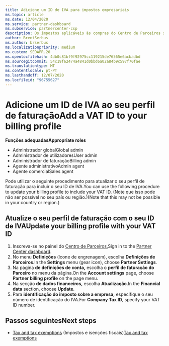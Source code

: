 ```yaml
---
title: Adicione um ID de IVA para impostos empresariais
ms.topic: article
ms.date: 12/04/2020
ms.service: partner-dashboard
ms.subservice: partnercenter-csp
description: Os impostos aplicáveis às compras do Centro de Parceiros são determinados pelo endereço da sua empresa. As empresas de alguns países podem fornecer o seu número de IVA ou equivalente local.
author: BrentSerbus
ms.author: brserbus
ms.localizationpriority: medium
ms.custom: SEOAPR.20
ms.openlocfilehash: 4db0c81bf9f92975cc119215de76565e6acbadbd
ms.sourcegitcommit: 54c19f62474a4841d0bbd6a02a84b9c597f70fae
ms.translationtype: MT
ms.contentlocale: pt-PT
ms.lasthandoff: 12/07/2020
ms.locfileid: "96755627"
---
```

# <a name="add-a-vat-id-to-your-billing-profile"></a><span data-ttu-id="b5dd0-104">Adicione um ID de IVA ao seu perfil de faturação</span><span class="sxs-lookup"><span data-stu-id="b5dd0-104">Add a VAT ID to your billing profile</span></span>

<span data-ttu-id="b5dd0-105">**Funções adequadas**</span><span class="sxs-lookup"><span data-stu-id="b5dd0-105">**Appropriate roles**</span></span>

- <span data-ttu-id="b5dd0-106">Administrador global</span><span class="sxs-lookup"><span data-stu-id="b5dd0-106">Global admin</span></span>
- <span data-ttu-id="b5dd0-107">Administrador de utilizadores</span><span class="sxs-lookup"><span data-stu-id="b5dd0-107">User admin</span></span>
- <span data-ttu-id="b5dd0-108">Administrador de faturação</span><span class="sxs-lookup"><span data-stu-id="b5dd0-108">Billing admin</span></span>
- <span data-ttu-id="b5dd0-109">Agente administrativo</span><span class="sxs-lookup"><span data-stu-id="b5dd0-109">Admin agent</span></span>
- <span data-ttu-id="b5dd0-110">Agente comercial</span><span class="sxs-lookup"><span data-stu-id="b5dd0-110">Sales agent</span></span>

<span data-ttu-id="b5dd0-111">Pode utilizar o seguinte procedimento para atualizar o seu perfil de faturação para incluir o seu ID de IVA.</span><span class="sxs-lookup"><span data-stu-id="b5dd0-111">You can use the following procedure to update your billing profile to include your VAT ID.</span></span> <span data-ttu-id="b5dd0-112">(Note que isso pode não ser possível no seu país ou região.)</span><span class="sxs-lookup"><span data-stu-id="b5dd0-112">(Note that this may not be possible in your country or region.)</span></span>

## <a name="update-your-billing-profile-with-your-vat-id"></a><span data-ttu-id="b5dd0-113">Atualize o seu perfil de faturação com o seu ID de IVA</span><span class="sxs-lookup"><span data-stu-id="b5dd0-113">Update your billing profile with your VAT ID</span></span>

1. <span data-ttu-id="b5dd0-114">Inscreva-se no painel do [Centro de Parceiros.](https://partner.microsoft.com/dashboard/)</span><span class="sxs-lookup"><span data-stu-id="b5dd0-114">Sign in to the [Partner Center dashboard](https://partner.microsoft.com/dashboard/).</span></span>
2. <span data-ttu-id="b5dd0-115">No menu **Definições** (ícone de engrenagem), escolha **Definições de Parceiros**.</span><span class="sxs-lookup"><span data-stu-id="b5dd0-115">In the **Settings** menu (gear icon), choose **Partner Settings**.</span></span>
3. <span data-ttu-id="b5dd0-116">Na página **de definições de conta,** escolha o **perfil de faturação do Parceiro** no menu da página.</span><span class="sxs-lookup"><span data-stu-id="b5dd0-116">On the **Account settings** page, choose **Partner billing profile** on the page menu.</span></span>
4. <span data-ttu-id="b5dd0-117">Na secção **de dados financeiros,** escolha **Atualização**.</span><span class="sxs-lookup"><span data-stu-id="b5dd0-117">In the **Financial data** section, choose **Update**.</span></span>
5. <span data-ttu-id="b5dd0-118">Para **identificação do imposto sobre a empresa,** especifique o seu número de identificação do IVA.</span><span class="sxs-lookup"><span data-stu-id="b5dd0-118">For **Company Tax ID**, specify your VAT ID number.</span></span>

## <a name="next-steps"></a><span data-ttu-id="b5dd0-119">Passos seguintes</span><span class="sxs-lookup"><span data-stu-id="b5dd0-119">Next steps</span></span>

- <span data-ttu-id="b5dd0-120">[Tax and tax exemptions](tax-and-tax-exemptions.md) (Impostos e isenções fiscais)</span><span class="sxs-lookup"><span data-stu-id="b5dd0-120">[Tax and tax exemptions](tax-and-tax-exemptions.md)</span></span>
